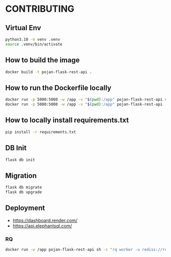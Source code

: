 # CONTRIBUTING

## Virtual Env

```bash
python3.10 -m venv .venv
source .venv/bin/activate
```

## How to build the image

```bash
docker build -t pojan-flask-rest-api .   
```

## How to run the Dockerfile locally

```bash
docker run -p 5000:5000 -w /app -v "$(pwd):/app" pojan-flask-rest-api sh -c "flask run --host 0.0.0.0"
docker run -p 5000:5000 -w /app -v "$(pwd):/app" pojan-flask-rest-api
```

## How to locally install requirements.txt

```bash
pip install -r requirements.txt  
```

## DB Init

```bash
flask db init
```

## Migration

```bash
flask db migrate
flask db upgrade
```

## Deployment

- https://dashboard.render.com/
- https://api.elephantsql.com/

### RQ

```bash
docker run -w /app pojan-flask-rest-api sh -c "rq worker -u rediss://red-cn2796ed3nmc739b30e0:X90qnilr54XeecGYkkBXyVX9SPXRvLTL@oregon-redis.render.com:6379 emails"
```